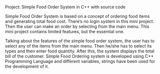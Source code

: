 Project: Simple Food Order System in C++ with source code

Simple Food Order System is based on a concept of ordering food items and generating total food cost. 
There’s no login system in this mini project. Then the user can make an order by selecting from the main menu. 
This mini project contains limited features, but the essential one.

Talking about the features of the simple food order system, the user has to select any of the items from the main menu. 
Then he/she has to select its types and then enter food quantity. After this, the system displays the total bill of the customer. 
Simple Food Ordering system is developed using C++ Programming Language and different variables, strings have been used for the development of it. 

